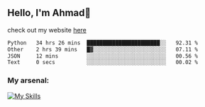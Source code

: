 
## Hello, I'm Ahmad👋

check out my website [here](https://ahmadalwi.com/)

<!--START_SECTION:waka-->

```txt
Python   34 hrs 26 mins  ███████████████████████░░   92.31 %
Other    2 hrs 39 mins   █▓░░░░░░░░░░░░░░░░░░░░░░░   07.11 %
JSON     12 mins         ░░░░░░░░░░░░░░░░░░░░░░░░░   00.56 %
Text     0 secs          ░░░░░░░░░░░░░░░░░░░░░░░░░   00.02 %
```

<!--END_SECTION:waka-->

### My arsenal:

[![My Skills](https://skillicons.dev/icons?i=js,ts,py,go,react,nextjs,svelte,nodejs,django,tailwind,html,css,sass,firebase,mongodb,postgres,mysql,redis,git,github,docker,vscode,figma,godot)](https://skillicons.dev)
